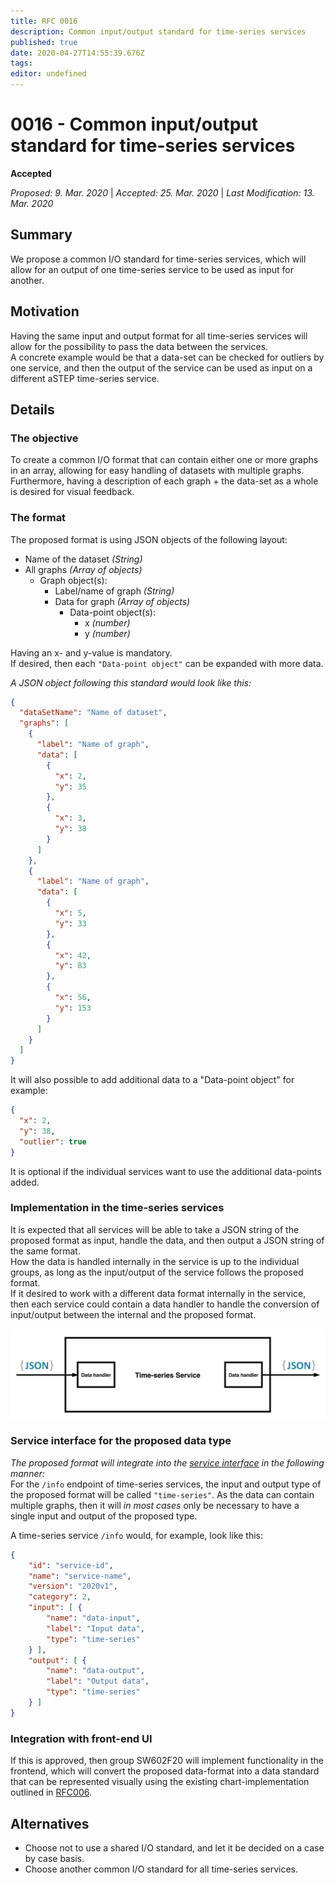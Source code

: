 ```yaml
---
title: RFC 0016
description: Common input/output standard for time-series services 
published: true
date: 2020-04-27T14:55:39.676Z
tags: 
editor: undefined
---
```


# 0016 - Common input/output standard for time-series services
**Accepted** 

*Proposed: 9. Mar. 2020* | *Accepted: 25. Mar. 2020* | *Last Modification: 13. Mar. 2020*

## Summary

We propose a common I/O standard for time-series services, which will allow for an output of one time-series service to be used as input for another.

## Motivation

Having the same input and output format for all time-series services will allow for the possibility to pass the data between the services.  
A concrete example would be that a data-set can be checked for outliers by one service, and then the output of the service can be used as input on a different aSTEP time-series service.

## Details
### The objective
To create a common I/O format that can contain either one or more graphs in an array, allowing for easy handling of datasets with multiple graphs.  
Furthermore, having a description of each graph + the data-set as a whole is desired for visual feedback. 

### The format
The proposed format is using JSON objects of the following layout:
- Name of the dataset *(String)*
- All graphs *(Array of objects)*
    - Graph object(s):
        - Label/name of graph *(String)*
        - Data for graph *(Array of objects)*
            - Data-point object(s):
                - x *(number)*
                - y *(number)*

Having an x- and y-value is mandatory.  
If desired, then each ```"Data-point object"``` can be expanded with more data. 

*A JSON object following this standard would look like this:*
```JSON
{
  "dataSetName": "Name of dataset",
  "graphs": [
    {
      "label": "Name of graph",
      "data": [
        {
          "x": 2,
          "y": 35
        },
        {
          "x": 3,
          "y": 38
        }
      ]
    },
    {
      "label": "Name of graph",
      "data": [
        {
          "x": 5,
          "y": 33
        },
        {
          "x": 42,
          "y": 83
        },
        {
          "x": 56,
          "y": 153
        }
      ]
    }
  ]
}
```
It will also possible to add additional data to a "Data-point object" for example:
```JSON
{
  "x": 2,
  "y": 38,
  "outlier": true
}
```
It is optional if the individual services want to use the additional data-points added.

### Implementation in the time-series services
It is expected that all services will be able to take a JSON string of the proposed format as input, handle the data, and then output a JSON string of the same format.  
How the data is handled internally in the service is up to the individual groups, as long as the input/output of the service follows the proposed format.  
If it desired to work with a different data format internally in the service, then each service could contain a data handler to handle the conversion of input/output between the internal and the proposed format.

![time_series_data_handler.png](/rfc/time_series_data_handler.png)

### Service interface for the proposed data type
*The proposed format will integrate into the [service interface](https://wiki.astep-dev.cs.aau.dk/service-interface) in the following manner:*  
For the ```/info``` endpoint of time-series services, the input and output type of the proposed format will be called ```"time-series"```. As the data can contain multiple graphs, then it will *in most cases* only be necessary to have a single input and output of the proposed type.  

A time-series service ```/info``` would, for example, look like this:
```JSON
{
    "id": "service-id",
    "name": "service-name",
    "version": "2020v1",
    "category": 2,
    "input": [ {
        "name": "data-input",
        "label": "Input data",
        "type": "time-series"
    } ],
    "output": [ {
        "name": "data-output",
        "label": "Output data",
        "type": "time-series"
    } ]
}
```

### Integration with front-end UI
If this is approved, then group SW602F20 will implement functionality in the frontend, which will convert the proposed data-format into a data standard that can be represented visually using the existing chart-implementation outlined in [RFC006](https://wiki.astep-dev.cs.aau.dk/rfc/0006).

## Alternatives
- Choose not to use a shared I/O standard, and let it be decided on a case by case basis.
- Choose another common I/O standard for all time-series services.